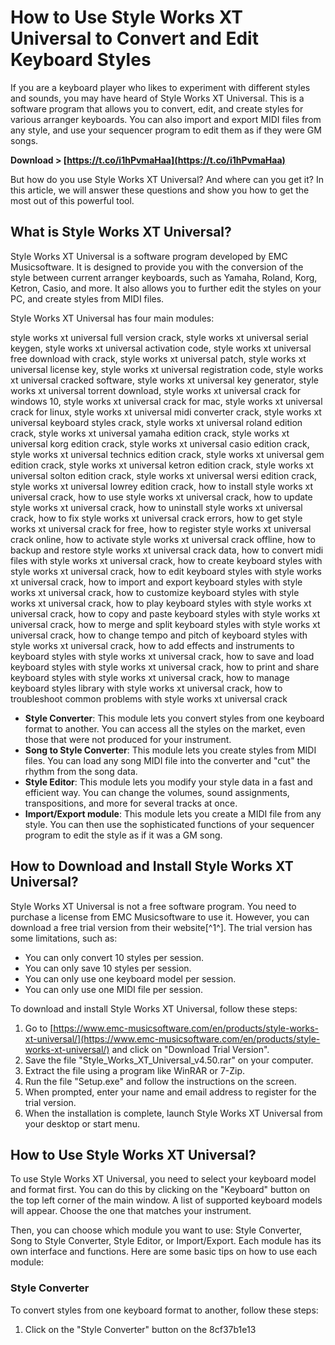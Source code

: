 # How to Use Style Works XT Universal to Convert and Edit Keyboard Styles
 
If you are a keyboard player who likes to experiment with different styles and sounds, you may have heard of Style Works XT Universal. This is a software program that allows you to convert, edit, and create styles for various arranger keyboards. You can also import and export MIDI files from any style, and use your sequencer program to edit them as if they were GM songs.
 
**Download &gt; [https://t.co/i1hPvmaHaa](https://t.co/i1hPvmaHaa)**


 
But how do you use Style Works XT Universal? And where can you get it? In this article, we will answer these questions and show you how to get the most out of this powerful tool.
  
## What is Style Works XT Universal?
 
Style Works XT Universal is a software program developed by EMC Musicsoftware. It is designed to provide you with the conversion of the style between current arranger keyboards, such as Yamaha, Roland, Korg, Ketron, Casio, and more. It also allows you to further edit the styles on your PC, and create styles from MIDI files.
 
Style Works XT Universal has four main modules:
 
style works xt universal full version crack,  style works xt universal serial keygen,  style works xt universal activation code,  style works xt universal free download with crack,  style works xt universal patch,  style works xt universal license key,  style works xt universal registration code,  style works xt universal cracked software,  style works xt universal key generator,  style works xt universal torrent download,  style works xt universal crack for windows 10,  style works xt universal crack for mac,  style works xt universal crack for linux,  style works xt universal midi converter crack,  style works xt universal keyboard styles crack,  style works xt universal roland edition crack,  style works xt universal yamaha edition crack,  style works xt universal korg edition crack,  style works xt universal casio edition crack,  style works xt universal technics edition crack,  style works xt universal gem edition crack,  style works xt universal ketron edition crack,  style works xt universal solton edition crack,  style works xt universal wersi edition crack,  style works xt universal lowrey edition crack,  how to install style works xt universal crack,  how to use style works xt universal crack,  how to update style works xt universal crack,  how to uninstall style works xt universal crack,  how to fix style works xt universal crack errors,  how to get style works xt universal crack for free,  how to register style works xt universal crack online,  how to activate style works xt universal crack offline,  how to backup and restore style works xt universal crack data,  how to convert midi files with style works xt universal crack,  how to create keyboard styles with style works xt universal crack,  how to edit keyboard styles with style works xt universal crack,  how to import and export keyboard styles with style works xt universal crack,  how to customize keyboard styles with style works xt universal crack,  how to play keyboard styles with style works xt universal crack,  how to copy and paste keyboard styles with style works xt universal crack,  how to merge and split keyboard styles with style works xt universal crack,  how to change tempo and pitch of keyboard styles with style works xt universal crack,  how to add effects and instruments to keyboard styles with style works xt universal crack,  how to save and load keyboard styles with style works xt universal crack,  how to print and share keyboard styles with style works xt universal crack,  how to manage keyboard styles library with style works xt universal crack,  how to troubleshoot common problems with style works xt universal crack
 
- **Style Converter**: This module lets you convert styles from one keyboard format to another. You can access all the styles on the market, even those that were not produced for your instrument.
- **Song to Style Converter**: This module lets you create styles from MIDI files. You can load any song MIDI file into the converter and "cut" the rhythm from the song data.
- **Style Editor**: This module lets you modify your style data in a fast and efficient way. You can change the volumes, sound assignments, transpositions, and more for several tracks at once.
- **Import/Export module**: This module lets you create a MIDI file from any style. You can then use the sophisticated functions of your sequencer program to edit the style as if it was a GM song.

## How to Download and Install Style Works XT Universal?
 
Style Works XT Universal is not a free software program. You need to purchase a license from EMC Musicsoftware to use it. However, you can download a free trial version from their website[^1^]. The trial version has some limitations, such as:

- You can only convert 10 styles per session.
- You can only save 10 styles per session.
- You can only use one keyboard model per session.
- You can only use one MIDI file per session.

To download and install Style Works XT Universal, follow these steps:

1. Go to [https://www.emc-musicsoftware.com/en/products/style-works-xt-universal/](https://www.emc-musicsoftware.com/en/products/style-works-xt-universal/) and click on "Download Trial Version".
2. Save the file "Style\_Works\_XT\_Universal\_v4.50.rar" on your computer.
3. Extract the file using a program like WinRAR or 7-Zip.
4. Run the file "Setup.exe" and follow the instructions on the screen.
5. When prompted, enter your name and email address to register for the trial version.
6. When the installation is complete, launch Style Works XT Universal from your desktop or start menu.

## How to Use Style Works XT Universal?
 
To use Style Works XT Universal, you need to select your keyboard model and format first. You can do this by clicking on the "Keyboard" button on the top left corner of the main window. A list of supported keyboard models will appear. Choose the one that matches your instrument.
 
Then, you can choose which module you want to use: Style Converter, Song to Style Converter, Style Editor, or Import/Export. Each module has its own interface and functions. Here are some basic tips on how to use each module:
  
### Style Converter
 
To convert styles from one keyboard format to another, follow these steps:

1. Click on the "Style Converter" button on the 8cf37b1e13


